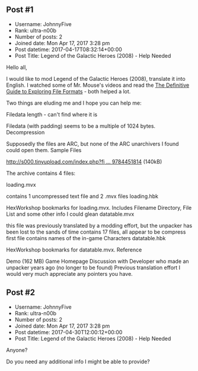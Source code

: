 ## Post #1
- Username: JohnnyFive
- Rank: ultra-n00b
- Number of posts: 2
- Joined date: Mon Apr 17, 2017 3:28 pm
- Post datetime: 2017-04-17T08:32:14+00:00
- Post Title: Legend of the Galactic Heroes (2008) - Help Needed

Hello all,

I would like to mod Legend of the Galactic Heroes (2008), translate it into English. I watched some of Mr. Mouse's videos and read the [The Definitive Guide to Exploring File Formats](http://wiki.xentax.com/index.php/DGTEFF) - both helped a lot.

Two things are eluding me and I hope you can help me:

 Filedata length - can't find where it is 

 Filedata (with padding) seems to be a multiple of 1024 bytes.
 Decompression

 Supposedly the files are ARC, but none of the ARC unarchivers I found could open them.
Sample Files

[http://s000.tinyupload.com/index.php?fi ... 9784451814](http://s000.tinyupload.com/index.php?file_id=92228317999784451814) (140kB)

The archive contains 4 files:

 loading.mvx

 contains 1 uncompressed text file and 2 .mvx files
 loading.hbk

 HexWorkshop bookmarks for loading.mvx. Includes Filename Directory, File List and some other info I could glean
 datatable.mvx

 this file was previously translated by a modding effort, but the unpacker has been lost to the sands of time
 contains 17 files, all appear to be compress
 first file contains names of the in-game Characters
 datatable.hbk

 HexWorkshop bookmarks for datatable.mvx.
Reference

Demo (162 MB)
Game Homepage
Discussion with Developer who made an unpacker years ago (no longer to be found)
Previous translation effort
I would very much appreciate any pointers you have.
## Post #2
- Username: JohnnyFive
- Rank: ultra-n00b
- Number of posts: 2
- Joined date: Mon Apr 17, 2017 3:28 pm
- Post datetime: 2017-04-30T12:00:12+00:00
- Post Title: Legend of the Galactic Heroes (2008) - Help Needed

Anyone? 

Do you need any additional info I might be able to provide?
